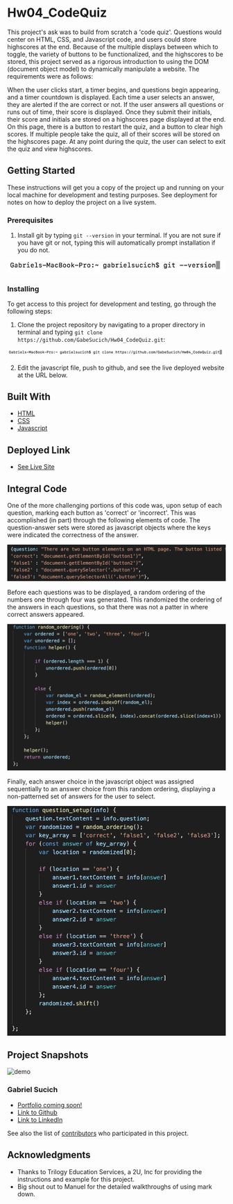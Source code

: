 # Hw04_CodeQuiz

This project's ask was to build from scratch a 'code quiz'. Questions would center on HTML, CSS, and Javascript code, and users could store highscores at the end. Because of the multiple displays between which to toggle, the variety of buttons to be functionalized, and the highscores to be stored, this project served as a rigorous introduction to using the DOM (document object model) to dynamically manipulate a website. The requirements were as follows:

When the user clicks start, a timer begins, and questions begin appearing, and a timer countdown is displayed. Each time a user selects an answer, they are alerted if the are correct or not. If the user answers all questions or runs out of time, their score is displayed. Once they submit their initials, their score and initials are stored on a highscores page displayed at the end. On this page, there is a button to restart the quiz, and a button to clear high scores. If multiple people take the quiz, all of their scores will be stored on the highscores page. At any point during the quiz, the user can select to exit the quiz and view highscores.

## Getting Started

These instructions will get you a copy of the project up and running on your local machine for development and testing purposes. See deployment for notes on how to deploy the project on a live system.

### Prerequisites

1. Install git by typing `git --version` in your terminal. If you are not sure if you have git or not, typing this will automatically prompt installation if you do not.

![Image](Markdown/git.png)

### Installing

To get access to this project for development and testing, go through the following steps:

1. Clone the project repository by navigating to a proper directory in terminal and typing `git clone https://github.com/GabeSucich/Hw04_CodeQuiz.git`:

![image](Markdown/gitclone.png)

2. Edit the javascript file, push to github, and see the live deployed website at the URL below.

## Built With

* [HTML](https://developer.mozilla.org/en-US/docs/Web/HTML)
* [CSS](https://developer.mozilla.org/en-US/docs/Web/CSS)
* [Javascript](https://developer.mozilla.org/en-US/docs/Web/JavaScript)

## Deployed Link

* [See Live Site](https://gabesucich.github.io/Hw04_CodeQuiz/)

## Integral Code

One of the more challenging portions of this code was, upon setup of each question, marking each button as 'correct' or 'incorrect'. This was accomplished (in part) through the following elements of code. The question-answer sets were stored as javascript objects where the keys were indicated the correctness of the answer.

![Question_object](Markdown/question.png)

Before each questions was to be displayed, a random ordering of the numbers one through four was generated. This randomized the ordering of the answers in each questions, so that there was not a patter in where correct answers appeared.

![Randomizer](Markdown/random_ordering.png)

Finally, each answer choice in the javascript object was assigned sequentially to an answer choice from this random ordering, displaying a non-patterned set of answers for the user to select.

![Setup](Markdown/Setup.png)

## Project Snapshots

![demo](Markdown/project.png)

### Gabriel Sucich

- [Portfolio coming soon!](#)
- [Link to Github](https://github.com/GabeSucich)
- [Link to LinkedIn](www.linkedin.com/in/gabriel-sucich-6a28a71a8)

See also the list of [contributors](https://github.com/GabeSucich/Hw0403_CodeQuiz/graphs/contributors) who participated in this project.

## Acknowledgments

* Thanks to Trilogy Education Services, a 2U, Inc for providing the instructions and example for this project.
* Big shout out to Manuel for the detailed walkthroughs of using mark down.
